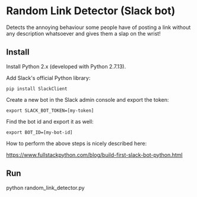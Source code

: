 # Random Link Detector (Slack bot)

Detects the annoying behaviour some people have of posting a link without any description whatsoever and  gives them a slap on the wrist!


## Install

Install Python 2.x (developed with Python 2.7.13).

Add Slack's official Python library:

`
pip install SlackClient
`

Create a new bot in the Slack admin console and export the token:

`
export SLACK_BOT_TOKEN=[my-token]
`

Find the bot id and export it as well:

`
export BOT_ID=[my-bot-id]
`

How to perform the above steps is nicely described here:

https://www.fullstackpython.com/blog/build-first-slack-bot-python.html


## Run

python random_link_detector.py

